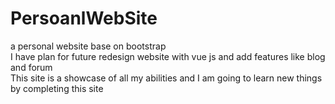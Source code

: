 # PersoanlWebSite
a personal website base on bootstrap <br>
I have plan for future redesign website with vue js and add features like blog and forum <br>
This site is a showcase of all my abilities and I am going to learn new things by completing this site
